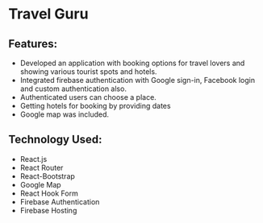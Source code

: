 # Travel Guru

## Features:
 * Developed an application with booking options for travel lovers and showing various tourist spots and hotels.
 * Integrated firebase authentication with Google sign-in, Facebook login and custom authentication also.
 * Authenticated users can choose a place.
 * Getting hotels for booking by providing dates
 * Google map was included.
 
## Technology Used: 
* React.js
* React Router
* React-Bootstrap
* Google Map
* React Hook Form
* Firebase Authentication
* Firebase Hosting
